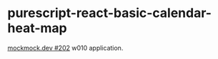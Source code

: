 # purescript-react-basic-calendar-heat-map

[mockmock.dev #202](https://mockmock.connpass.com/event/119387/) w010 application.
